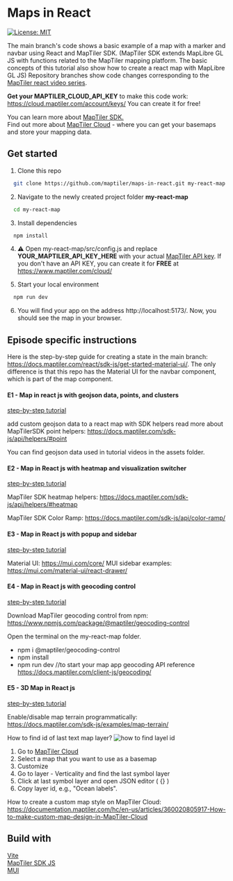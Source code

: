 # Maps in React

[![License: MIT](https://img.shields.io/badge/License-MIT-yellow.svg)](https://opensource.org/licenses/MIT)

The main branch's code shows a basic example of a map with a marker and navbar using React and MapTiler SDK. (MapTiler SDK extends MapLibre GL JS with functions related to the MapTiler mapping platform. The basic concepts of this tutorial also show how to create a react map with MapLibre GL JS)
Repository branches show code changes corresponding to the [MapTiler react video series]().

**Get your MAPTILER_CLOUD_API_KEY** to make this code work: https://cloud.maptiler.com/account/keys/ You can create it for free!

You can learn more about [MapTiler SDK.](https://docs.maptiler.com/sdk-js/)  
Find out more about [MapTiler Cloud](https://www.maptiler.com/cloud/) - where you can get your basemaps and store your mapping data.

## Get started

1. Clone this repo

```sh
  git clone https://github.com/maptiler/maps-in-react.git my-react-map
```

2. Navigate to the newly created project folder **my-react-map**

```sh
  cd my-react-map
```

3. Install dependencies

```sh
  npm install
```

4. :warning: Open my-react-map/src/config.js and replace **YOUR_MAPTILER_API_KEY_HERE** with your actual [MapTiler API key](https://cloud.maptiler.com/account/keys/).
   If you don't have an API KEY, you can create it for **FREE** at https://www.maptiler.com/cloud/

5. Start your local environment

```sh
  npm run dev
```

6. You will find your app on the address http://localhost:5173/.
   Now, you should see the map in your browser.

## Episode specific instructions

Here is the step-by-step guide for creating a state in the main branch: https://docs.maptiler.com/react/sdk-js/get-started-material-ui/. The only difference is that this repo has the Material UI for the navbar component, which is part of the map component.

#### E1 - Map in react js with geojson data, points, and clusters

[step-by-step tutorial](https://docs.maptiler.com/react/react/sdk-js/geojson-points/)

add custom geojson data to a react map with SDK helpers
read more about MapTilerSDK point helpers: https://docs.maptiler.com/sdk-js/api/helpers/#point

You can find geojson data used in tutorial videos in the assets folder.

#### E2 - Map in React js with heatmap and visualization switcher

[step-by-step tutorial](https://docs.maptiler.com/react/)

MapTiler SDK heatmap helpers: https://docs.maptiler.com/sdk-js/api/helpers/#heatmap

MapTiler SDK Color Ramp: https://docs.maptiler.com/sdk-js/api/color-ramp/

#### E3 - Map in React js with popup and sidebar

[step-by-step tutorial](https://docs.maptiler.com/react/)

Material UI: https://mui.com/core/
MUI sidebar examples: https://mui.com/material-ui/react-drawer/

#### E4 - Map in React js with geocoding control

[step-by-step tutorial](https://docs.maptiler.com/react/)

Download MapTiler geocoding control from npm: https://www.npmjs.com/package/@maptiler/geocoding-control

Open the terminal on the my-react-map folder.

- npm i @maptiler/geocoding-control
- npm install
- npm run dev //to start your map app
  geocoding API reference https://docs.maptiler.com/client-js/geocoding/

#### E5 - 3D Map in React js

[step-by-step tutorial](https://docs.maptiler.com/react/)

Enable/disable map terrain programmatically: https://docs.maptiler.com/sdk-js/examples/map-terrain/

How to find id of last text map layer?
![how to find layel id](https://github.com/maptiler/maps-in-react/blob/E1-Add-geojson-data/assets/layer_id.png)

1. Go to [MapTiler Cloud](https://cloud.maptiler.com/)
2. Select a map that you want to use as a basemap
3. Customize
4. Go to layer - Verticality and find the last symbol layer
5. Click at last symbol layer and open JSON editor ( {} )
6. Copy layer id, e.g., "Ocean labels".

How to create a custom map style on MapTiler Cloud: https://documentation.maptiler.com/hc/en-us/articles/360020805917-How-to-make-custom-map-design-in-MapTiler-Cloud

## Build with

[Vite](https://vitejs.dev/guide/#scaffolding-your-first-vite-project)  
[MapTiler SDK JS](https://docs.maptiler.com/sdk-js/)  
[MUI](https://mui.com/material-ui/)
